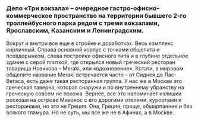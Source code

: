 ### Депо «Три вокзала» – очередное гастро-офисно-коммерческое пространство на территории бывшего 2-го троллейбусного парка рядом с тремя вокзалами, Ярославским, Казанским и Ленинградским. 
Вокруг и внутри все еще в стройке и доработках. Весь комплекс кирпичный. Справа основной корпус с точками общепита и псевдорынком, слева постройки офисного типа и в глубине отдельное здание с серой плиткой, где открылся новый греческий ресторан товарища Новикова – Meraki, или «вдохновение». Кстати, в мировом общепите название Meraki встречается часто – от Сиднея до Лас-Вегаса, есть даже такая ресторанная группа. У нас же в Москве это греческая таверна, которая снаружи и по внутреннему убранству на греческую совсем не похожа. Вернее, все это напоминает излишки роскоши на острове Миконос с его дорогими отелями, курортами и ресторанами, но это не Греция. Она, Греция, проще, обшарпаннее и без всякого гламура. Но не суть, мы все же не в Афинах, а в Москве.
